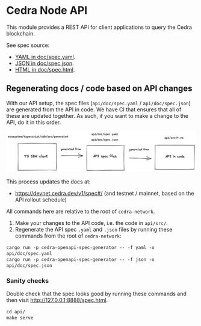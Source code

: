 # Cedra Node API

This module provides a REST API for client applications to query the Cedra blockchain.

See spec source:
- [YAML in doc/spec.yaml](doc/spec.yaml).
- [JSON in doc/spec.json](doc/spec.json).
- [HTML in doc/spec.html](doc/spec.html).

## Regenerating docs / code based on API changes
With our API setup, the spec files (`api/doc/spec.yaml` / `api/doc/spec.json`) are generated from the API in code. We have CI that ensures that all of these are updated together. As such, if you want to make a change to the API, do it in this order.

![API + spec + TS SDK generation diagram](doc/api_spec_ts_sdk_diagram.png)

This process updates the docs at:
- https://devnet.cedra.dev/v1/spec#/ (and testnet / mainnet, based on the API rollout schedule)

All commands here are relative to the root of `cedra-network`.

1. Make your changes to the API code, i.e. the code in `api/src/`.
2. Regenerate the API spec `.yaml` and `.json` files by running these commands from the root of `cedra-network`:
```
cargo run -p cedra-openapi-spec-generator -- -f yaml -o api/doc/spec.yaml
cargo run -p cedra-openapi-spec-generator -- -f json -o api/doc/spec.json
```

### Sanity checks
Double check that the spec looks good by running these commands and then visit http://127.0.0.1:8888/spec.html.
```
cd api/
make serve
```

